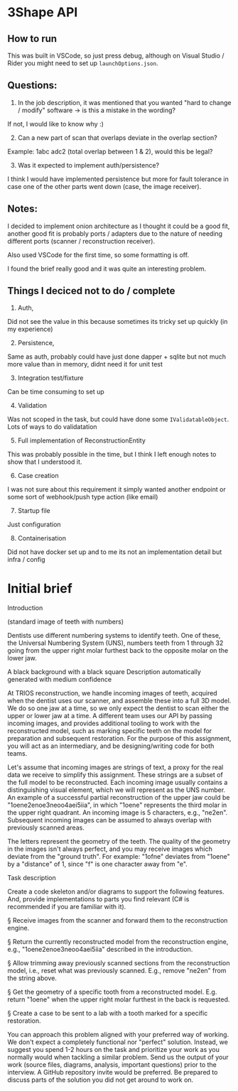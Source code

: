 # 3Shape API

## How to run

This was built in VSCode, so just press debug, although on Visual Studio / Rider you might need to set up `launchOptions.json`.

## Questions:

1. In the job description, it was mentioned that you wanted "hard to change / modify" software -> is this a mistake in the wording? 

If not, I would like to know why :)

2. Can a new part of scan that overlaps deviate in the overlap section?

Example: 1abc adc2 (total overlap between 1 & 2), would this be legal?

3. Was it expected to implement auth/persistence? 

I think I would have implemented persistence but more for fault tolerance in case one of the other parts went down (case, the image receiver).

## Notes:

I decided to implement onion architecture as I thought it could be a good fit, another good fit is probably ports / adapters due to the nature of needing different ports (scanner / reconstruction receiver).

Also used VSCode for the first time, so some formatting is off. 

I found the brief really good and it was quite an interesting problem.

## Things I deciced not to do / complete 

1. Auth,

Did not see the value in this because sometimes its tricky set up quickly (in my experience)

2. Persistence,

Same as auth, probably could have just done dapper + sqlite but not much more value than in memory, didnt need it for unit test

3. Integration test/fixture

Can be time consuming to set up

4. Validation

Was not scoped in the task, but could have done some `IValidatableObject`. Lots of ways to do validatation

5. Full implementation of ReconstructionEntity

This was probably possible in the time, but I think I left enough notes to show that I understood it.

6. Case creation

I was not sure about this requirement it simply wanted another endpoint or some sort of webhook/push type action (like email)

7. Startup file

Just configuration

8. Containerisation

Did not have docker set up and to me its not an implementation detail but infra / config




# Initial brief
 Introduction

(standard image of teeth with numbers)

Dentists use different numbering systems to identify teeth. One of these, the Universal Numbering System (UNS), numbers teeth from 1 through 32 going from the upper right molar furthest back to the opposite molar on the lower jaw.

A black background with a black square Description automatically generated with medium confidence

At TRIOS reconstruction, we handle incoming images of teeth, acquired when the dentist uses our scanner, and assemble these into a full 3D model. We do so one jaw at a time, so we only expect the dentist to scan either the upper or lower jaw at a time. A different team uses our API by passing incoming images, and provides additional tooling to work with the reconstructed model, such as marking specific teeth on the model for preparation and subsequent restoration. For the purpose of this assignment, you will act as an intermediary, and be designing/writing code for both teams.

Let's assume that incoming images are strings of text, a proxy for the real data we receive to simplify this assignment. These strings are a subset of the full model to be reconstructed. Each incoming image usually contains a distinguishing visual element, which we will represent as the UNS number. An example of a successful partial reconstruction of the upper jaw could be "1oene2enoe3neoo4aei5iia", in which "1oene" represents the third molar in the upper right quadrant. An incoming image is 5 characters, e.g., "ne2en". Subsequent incoming images can be assumed to always overlap with previously scanned areas.

The letters represent the geometry of the teeth. The quality of the geometry in the images isn't always perfect, and you may receive images which deviate from the "ground truth". For example: "1ofne" deviates from "1oene" by a "distance" of 1, since "f" is one character away from "e".

Task description

Create a code skeleton and/or diagrams to support the following features. And, provide implementations to parts you find relevant (C# is recommended if you are familiar with it).

§  Receive images from the scanner and forward them to the reconstruction engine.

§  Return the currently reconstructed model from the reconstruction engine, e.g., "1oene2enoe3neoo4aei5iia" described in the introduction.

§  Allow trimming away previously scanned sections from the reconstruction model, i.e., reset what was previously scanned. E.g., remove "ne2en" from the string above.

§  Get the geometry of a specific tooth from a reconstructed model. E.g. return "1oene" when the upper right molar furthest in the back is requested.

§  Create a case to be sent to a lab with a tooth marked for a specific restoration.

You can approach this problem aligned with your preferred way of working. We don't expect a completely functional nor "perfect" solution. Instead, we suggest you spend 1-2 hours on the task and prioritize your work as you normally would when tackling a similar problem. Send us the output of your work (source files, diagrams, analysis, important questions) prior to the interview. A GitHub repository invite would be preferred. Be prepared to discuss parts of the solution you did not get around to work on.

 
